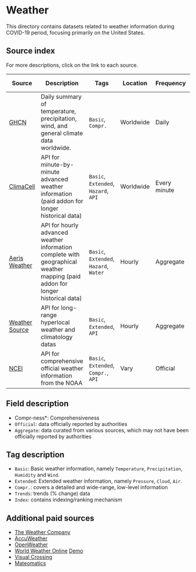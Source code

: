 # Weather

This directory contains datasets related to weather information during COVID-19 period, focusing primarily on the United States.

## Source index

For more descriptions, click on the link to each source.

| Source | Description | Tags | Location | Frequency | Source Type | First Updated | Last Updated |
|-|-|-|-|-|-|-|-|
| [GHCN](ghcn/) | Daily summary of temperature, precipitation, wind, and general climate data worldwide. | `Basic`, `Compr.` | Worldwide | Daily | Official | 01/01/1849 | - |
| [ClimaCell](climacell/) | API for minute-by-minute advanced weather information (paid addon for longer historical data)| `Basic`, `Extended`, `Hazard`, `API` |  Worldwide | Every minute | Aggregate | 4 weeks back | - | - |
| [Aeris Weather](aeris/) | API for hourly advanced weather information complete with geographical weather mapping (paid addon for longer historical data) | `Basic`, `Extended`, `Hazard`, `Water` | Hourly | Aggregate | 1 month back | - | - |
| [Weather Source](weathersource/) | API for long-range hyperlocal weather and climatology datas | `Basic`, `Extended`, `API` | Hourly | Aggregate | 2000 | - | - |
| [NCEI](ncei/) | API for comprehensive official weather information from the NOAA | `Basic`, `Extended`, `Compr.`, `API` | Vary | Official | 01/01/1849 | - | - |

## Field description
- Compr-ness*: Comprehensiveness
- `Official`: data officially reported by authorities
- `Aggregate`: data curated from various sources, which may not have been officially reported by authorities

## Tag description
- `Basic`: Basic weather information, namely `Temperature`, `Precipitation`, `Humidity` and `Wind`.
- `Extended`: Extended weather information, namely `Pressure`, `Cloud`, `Air`.
- `Compr.`: covers a detailed and wide-range, low-level information
- `Trends`: trends (% change) data
- `Index`: contains indexing/ranking mechanism

## Additional paid sources
- [The Weather Company](https://www.ibm.com/products/weather-company-data-packages)
- [AccuWeather](https://enterprisesolutions.accuweather.com/current-historical-weather/historical-weather)
- [OpenWeather](https://openweathermap.org/history)
- [World Weather Online](https://www.worldweatheronline.com/developer/) [Demo](https://towardsdatascience.com/obtain-historical-weather-forecast-data-in-csv-format-using-python-5a6c090fc828)
- [Visual Crossing](https://www.worldweatheronline.com/developer/)
- [Mateomatics](https://www.meteomatics.com/en/eshop)
